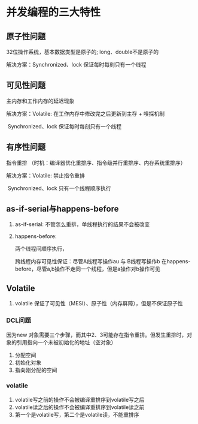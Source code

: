 # 并发编程的三大特性

## 原子性问题

32位操作系统，基本数据类型是原子的;   long、double不是原子的

解决方案：Synchronized、lock 保证每时每刻只有一个线程

## 可见性问题

主内存和工作内存的延迟现象

解决方案：Volatile: 在工作内存中修改完之后更新到主存 + 嗅探机制

​                   Synchronized、lock  保证每时每刻只有一个线程

## 有序性问题

指令重排 （时机：编译器优化重排序、指令级并行重排序、内存系统重排序）

解决方案：Volatile: 禁止指令重排

​                   Synchronized、lock  只有一个线程顺序执行



## as-if-serial与happens-before

1. as-if-serial:
   不管怎么重排，单线程执行的结果不会被改变

2. happens-before:

   两个线程间顺序执行，

   跨线程内存可见性保证：尽管A线程写操作au 与 B线程写操作b 在happens-before，尽管a,b操作不走同一个线程，但是a操作对b操作可见





## Volatile

1. volatile 保证了可见性（MESI）、原子性（内存屏障），但是不保证原子性



### DCL问题

因为new 对象需要三个步骤，而其中2、3可能存在指令重排。但发生重排时，对象的引用指向一个未被初始化的地址（空对象）

1. 分配空间
2. 初始化对象
3. 指向刚分配的空间



### volatile

1. volatile写之前的操作不会被编译重排序到volatile写之后
2. volatile读之后的操作不会被编译重排序到volatile读之前
3. 第一个是volatile写，第二个是volatile读，不能重排序